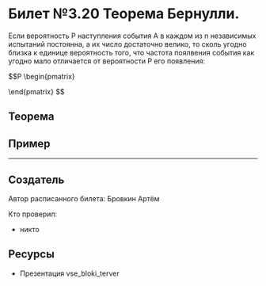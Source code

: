 # Билет №3.20 Теорема Бернулли.
Если вероятность P наступления события A в каждом из n независимых испытаний постоянна,
а их число достаточно велико, то сколь угодно близка к единице вероятность того, что частота
поялвения события как угодно мало отличается от вероятности P его появления:

$$P 
  \begin{pmatrix}
  
  \end{pmatrix}
$$
## Теорема


## Пример


---
## Создатель

Автор расписанного билета: Бровкин Артём

Кто проверил:
- никто

## Ресурсы
- Презентация vse_bloki_terver
